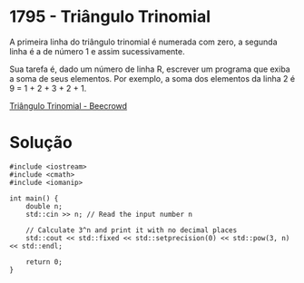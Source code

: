 # 1795 - Triângulo Trinomial

A primeira linha do triângulo trinomial é numerada com zero, a segunda linha é a de número 1 e assim sucessivamente.

Sua tarefa é, dado um número de linha R, escrever um programa que exiba a soma de seus elementos. Por exemplo, a soma dos elementos da linha 2 é 9 = 1 + 2 + 3 + 2 + 1.

[Triângulo Trinomial - Beecrowd](https://judge.beecrowd.com/pt/problems/view/1795)

# Solução

```
#include <iostream>
#include <cmath>
#include <iomanip>

int main() {
    double n;
    std::cin >> n; // Read the input number n

    // Calculate 3^n and print it with no decimal places
    std::cout << std::fixed << std::setprecision(0) << std::pow(3, n) << std::endl;

    return 0;
}

```